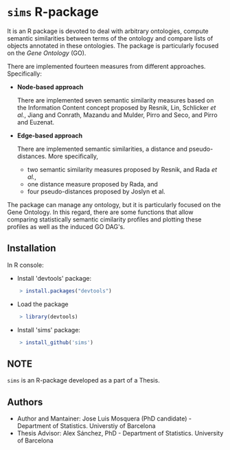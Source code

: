 # `sims` R-package

It is an R package is devoted to deal with arbitrary ontologies, compute semantic similarities between terms of the ontology and compare lists of objects annotated in these ontologies. The package is particularly focused on the _Gene Ontology_ (GO).

There are implemented fourteen measures from different approaches. Specifically:

 * __Node-based approach__

      There are implemented seven semantic similarity measures based on the Information Content concept proposed by 
      Resnik, Lin, Schlicker _et al._, Jiang and Conrath, Mazandu and Mulder, Pirro and Seco, and Pirro and Euzenat.
   
 * __Edge-based approach__
 
    There are implemented semantic similarities, a distance and pseudo-distances. More specifically,

    * two semantic similarity measures proposed by Resnik, and Rada _et al._,
    * one distance measure proposed by Rada, and
    * four pseudo-distances proposed by Joslyn et al.

The package can manage any ontology, but it is particularly focused on the Gene Ontology. In this regard, there are some functions that allow comparing statistically semantic cimilarity profiles and plotting these profiles as well as the induced GO DAG's.

## Installation

In R console:

- Install 'devtools' package:
```R
    > install.packages("devtools")
```    
- Load the package 
```R
    > library(devtools)
``` 
- Install 'sims' package:
```R
    > install_github('sims')
``` 
## NOTE

`sims` is an R-package developed as a part of a Thesis.

## Authors

 - Author and Mantainer: Jose Luis Mosquera (PhD candidate) - Department of Statistics. Universtiy of Barcelona
 - Thesis Advisor: Alex Sánchez, PhD - Department of Statistics. University of Barcelona
